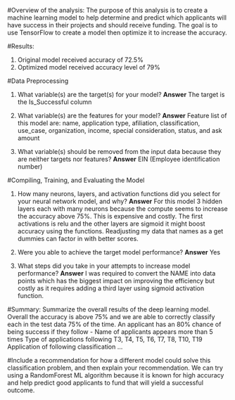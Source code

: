 #Overview of the analysis:
The purpose of this analysis is to create a machine learning model to help determine and predict which applicants will have success in their projects and should receive funding. The goal is to use TensorFlow to create a model then optimize it to increase the accuracy. 

#Results:
1. Original model received accuracy of 72.5%
2. Optimized model received accuracy level of 79%

#Data Preprocessing

1. What variable(s) are the target(s) for your model?
  **Answer** The target is the Is_Successful column

2. What variable(s) are the features for your model?
  **Answer** Feature list of this model are: name, application type, afiliation, classification, use_case, organization, income, special consideration, status, and ask amount

3. What variable(s) should be removed from the input data because they are neither targets nor features?
  **Answer** EIN (Employee identification number)

#Compiling, Training, and Evaluating the Model

1. How many neurons, layers, and activation functions did you select for your neural network model, and why?
  **Answer** For this model 3 hidden layers each with many neurons because the compute seems to increase the accuracy above 75%. This is expensive and costly. The first activations is relu and the other layers are sigmoid it might boost accuracy using the functions. Readjusting my data that names as a get dummies can factor in with better scores.

2. Were you able to achieve the target model performance?
  **Answer** Yes

3. What steps did you take in your attempts to increase model performance?
  **Answer** I was required to convert the NAME into data points which has the biggest impact on improving the efficiency but costly as it requires adding a third layer using sigmoid activation function. 

#Summary: Summarize the overall results of the deep learning model. 
Overall the accuracy is above 75% and we are able to correctly classify each in the test data 75% of the time. An applicant has an 80% chance of being success if they follow -
  Name of applicants appears more than 5 times
  Type of applications following T3, T4, T5, T6, T7, T8, T10, T19
  Application of following classification ...

#Include a recommendation for how a different model could solve this classification problem, and then explain your recommendation.
We can try using a RandomForest ML algorithm because it is known for high accuracy and help predict good applicants to fund that will yield a successful outcome. 
